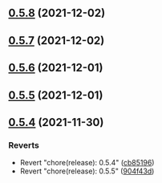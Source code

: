 ## [0.5.8](https://github.com/vegaprotocol/token-frontend/compare/0.5.7...0.5.8) (2021-12-02)



## [0.5.7](https://github.com/vegaprotocol/token-frontend/compare/0.5.6...0.5.7) (2021-12-02)



## [0.5.6](https://github.com/vegaprotocol/token-frontend/compare/0.5.5...0.5.6) (2021-12-01)



## [0.5.5](https://github.com/vegaprotocol/token-frontend/compare/0.5.4...0.5.5) (2021-12-01)



## [0.5.4](https://github.com/vegaprotocol/token-frontend/compare/0.5.3...0.5.4) (2021-11-30)


### Reverts

* Revert "chore(release): 0.5.4" ([cb85196](https://github.com/vegaprotocol/token-frontend/commit/cb851965f51b5b84a8cf948d79bf8df22c7e3ec2))
* Revert "chore(release): 0.5.5" ([904f43d](https://github.com/vegaprotocol/token-frontend/commit/904f43d75c91d0fbc4d9fc9ab4762e7b0061e022))



